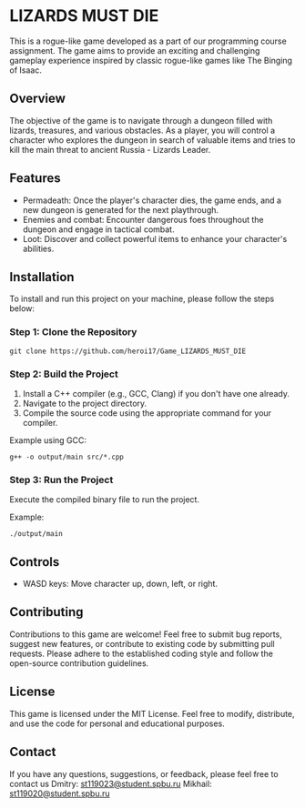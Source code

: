 # LIZARDS MUST DIE

This is a rogue-like game developed as a part of our programming course assignment. The game aims to provide an exciting and challenging gameplay experience inspired by classic rogue-like games like The Binging of Isaac.

## Overview

The objective of the game is to navigate through a dungeon filled with lizards, treasures, and various obstacles. As a player, you will control a character who explores the dungeon in search of valuable items and tries to kill the main threat to ancient Russia - Lizards Leader.

## Features

- Permadeath: Once the player's character dies, the game ends, and a new dungeon is generated for the next playthrough.
- Enemies and combat: Encounter dangerous foes throughout the dungeon and engage in tactical combat.
- Loot: Discover and collect powerful items to enhance your character's abilities.

## Installation

To install and run this project on your machine, please follow the steps below:

### Step 1: Clone the Repository
```
git clone https://github.com/heroi17/Game_LIZARDS_MUST_DIE
```

### Step 2: Build the Project

1. Install a C++ compiler (e.g., GCC, Clang) if you don't have one already.
2. Navigate to the project directory.
3. Compile the source code using the appropriate command for your compiler.

Example using GCC:
```
g++ -o output/main src/*.cpp
```

### Step 3: Run the Project

Execute the compiled binary file to run the project.

Example:
```
./output/main
```
## Controls

- WASD keys: Move character up, down, left, or right.

## Contributing

Contributions to this game are welcome! Feel free to submit bug reports, suggest new features, or contribute to existing code by submitting pull requests. Please adhere to the established coding style and follow the open-source contribution guidelines.

## License

This game is licensed under the MIT License. Feel free to modify, distribute, and use the code for personal and educational purposes.

## Contact

If you have any questions, suggestions, or feedback, please feel free to contact us 
Dmitry: st119023@student.spbu.ru
Mikhail: st119020@student.spbu.ru
